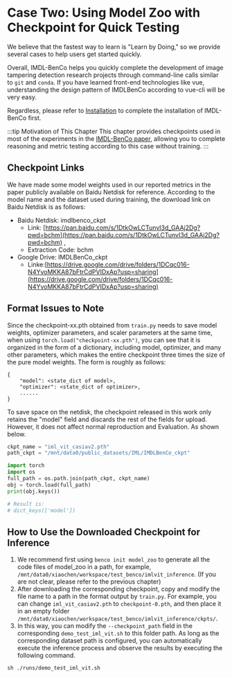 # Case Two: Using Model Zoo with Checkpoint for Quick Testing

We believe that the fastest way to learn is "Learn by Doing," so we provide several cases to help users get started quickly.

Overall, IMDL-BenCo helps you quickly complete the development of image tampering detection research projects through command-line calls similar to `git` and `conda`. If you have learned front-end technologies like vue, understanding the design pattern of IMDLBenCo according to vue-cli will be very easy.

Regardless, please refer to [Installation](./install.md) to complete the installation of IMDL-BenCo first.

:::tip Motivation of This Chapter
This chapter provides checkpoints used in most of the experiments in the [IMDL-BenCo paper](https://proceedings.neurips.cc/paper_files/paper/2024/hash/f280a398c243b5fdaa09f57ece880fc9-Abstract-Datasets_and_Benchmarks_Track.html), allowing you to complete reasoning and metric testing according to this case without training.
:::

## Checkpoint Links
We have made some model weights used in our reported metrics in the paper publicly available on Baidu Netdisk for reference. According to the model name and the dataset used during training, the download link on Baidu Netdisk is as follows:

- Baidu Netdisk: imdlbenco_ckpt
  - Link: [https://pan.baidu.com/s/1DtkOwLCTunvI3d_GAAj2Dg?pwd=bchm](https://pan.baidu.com/s/1DtkOwLCTunvI3d_GAAj2Dg?pwd=bchm) ,
  - Extraction Code: bchm
- Google Drive: IMDLBenCo_ckpt
  - Linke:[https://drive.google.com/drive/folders/1DCqc016-N4YvoMKKA87bFtrCdPVIDxAp?usp=sharing](https://drive.google.com/drive/folders/1DCqc016-N4YvoMKKA87bFtrCdPVIDxAp?usp=sharing)

## Format Issues to Note
Since the checkpoint-xx.pth obtained from `train.py` needs to save model weights, optimizer parameters, and scaler parameters at the same time, when using `torch.load("checkpoint-xx.pth")`, you can see that it is organized in the form of a dictionary, including model, optimizer, and many other parameters, which makes the entire checkpoint three times the size of the pure model weights. The form is roughly as follows:

```
{
    "model": <state_dict of model>,
    "optimizer": <state_dict of optimizer>,
    ......
}
```

To save space on the netdisk, the checkpoint released in this work only retains the "model" field and discards the rest of the fields for upload. However, it does not affect normal reproduction and Evaluation. As shown below.
```python
ckpt_name = "iml_vit_casiav2.pth"
path_ckpt = "/mnt/data0/public_datasets/IML/IMDLBenCo_ckpt"

import torch
import os
full_path = os.path.join(path_ckpt, ckpt_name)
obj = torch.load(full_path)
print(obj.keys())

# Result is:
# dict_keys(['model'])
```
## How to Use the Downloaded Checkpoint for Inference
1. We recommend first using `benco init model_zoo` to generate all the code files of model_zoo in a path, for example, `/mnt/data0/xiaochen/workspace/test_benco/imlvit_inference`. (If you are not clear, please refer to the previous chapter)
2. After downloading the corresponding checkpoint, copy and modify the file name to a path in the format output by `train.py`. For example, you can change `iml_vit_casiav2.pth` to `checkpoint-0.pth`, and then place it in an empty folder `/mnt/data0/xiaochen/workspace/test_benco/imlvit_inference/ckpts/`.
3. In this way, you can modify the `--checkpoint_path` field in the corresponding `demo_test_iml_vit.sh` to this folder path. As long as the corresponding dataset path is configured, you can automatically execute the inference process and observe the results by executing the following command.
```shell
sh ./runs/demo_test_iml_vit.sh
```

<CommentService/>